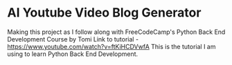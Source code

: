 # AI Youtube Video Blog Generator
Making this project as I follow along with FreeCodeCamp's Python
Back End Development Course by Tomi
Link to tutorial - https://www.youtube.com/watch?v=ftKiHCDVwfA
This is the tutorial I am using to learn Python Back End Development.
